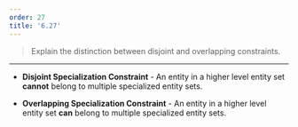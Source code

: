 ```yaml
---
order: 27
title: '6.27'
---
```

> Explain the distinction between disjoint and overlapping constraints.

--------------------------------

* **Disjoint Specialization Constraint** - An entity in a higher level entity set 
**cannot** belong to multiple specialized entity sets.

* **Overlapping Specialization Constraint** - An entity in a higher level entity set
**can** belong to multiple specialized entity sets.